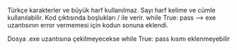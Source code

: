Türkçe karakterler ve büyük harf kullanılmaz.
Sayı harf kelime ve cümle kullanılabilir.
Kod çıktısında boşlukları / ile verir.
while True:
	pass            --> exe uzantısının error vermemesi için kodun sonuna eklendi.

Dosya .exe uzantısına çekilmeyecekse while True: 
                                       pass      kısmı eklenmeyebilir
